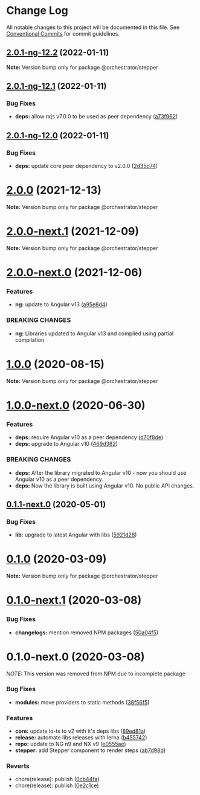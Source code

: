 # Change Log

All notable changes to this project will be documented in this file.
See [Conventional Commits](https://conventionalcommits.org) for commit guidelines.

## [2.0.1-ng-12.2](https://github.com/orchestratora/orchestrator/compare/@orchestrator/stepper@2.0.1-ng-12.1...@orchestrator/stepper@2.0.1-ng-12.2) (2022-01-11)

**Note:** Version bump only for package @orchestrator/stepper





## [2.0.1-ng-12.1](https://github.com/orchestratora/orchestrator/compare/@orchestrator/stepper@2.0.1-ng-12.0...@orchestrator/stepper@2.0.1-ng-12.1) (2022-01-11)


### Bug Fixes

* **deps:** allow rxjs v7.0.0 to be used as peer dependency ([a73f962](https://github.com/orchestratora/orchestrator/commit/a73f962b7228b0919ba9ca8e37d5eef1fecc6df2))





## [2.0.1-ng-12.0](https://github.com/orchestratora/orchestrator/compare/@orchestrator/stepper@2.0.0...@orchestrator/stepper@2.0.1-ng-12.0) (2022-01-11)


### Bug Fixes

* **deps:** update core peer dependency to v2.0.0 ([2d35d74](https://github.com/orchestratora/orchestrator/commit/2d35d7493331dd8004bd1fd1647c4fc9f0494300))





# [2.0.0](https://github.com/orchestratora/orchestrator/compare/@orchestrator/stepper@2.0.0-next.1...@orchestrator/stepper@2.0.0) (2021-12-13)

**Note:** Version bump only for package @orchestrator/stepper





# [2.0.0-next.1](https://github.com/orchestratora/orchestrator/compare/@orchestrator/stepper@2.0.0-next.0...@orchestrator/stepper@2.0.0-next.1) (2021-12-09)

**Note:** Version bump only for package @orchestrator/stepper





# [2.0.0-next.0](https://github.com/orchestratora/orchestrator/compare/@orchestrator/stepper@1.0.0...@orchestrator/stepper@2.0.0-next.0) (2021-12-06)


### Features

* **ng:** update to Angular v13 ([a95e8d4](https://github.com/orchestratora/orchestrator/commit/a95e8d4848a29b123a2951407de7fb0e4cfda2d3))


### BREAKING CHANGES

* **ng:** Libraries updated to Angular v13 and compiled using partial compilation





# [1.0.0](https://github.com/orchestratora/orchestrator/compare/@orchestrator/stepper@1.0.0-next.0...@orchestrator/stepper@1.0.0) (2020-08-15)

**Note:** Version bump only for package @orchestrator/stepper





# [1.0.0-next.0](https://github.com/orchestratora/orchestrator/compare/@orchestrator/stepper@0.1.1-next.0...@orchestrator/stepper@1.0.0-next.0) (2020-06-30)


### Features

* **deps:** require Angular v10 as a peer dependency ([d70f8de](https://github.com/orchestratora/orchestrator/commit/d70f8de2a2554dcdb99836ad4b912a9de0e12ea8))
* **deps:** upgrade to Angular v10 ([469d382](https://github.com/orchestratora/orchestrator/commit/469d382175067532cdb156739ff14f39c4151509))


### BREAKING CHANGES

* **deps:** After the library migrated to Angular v10 - now you should use Angular v10 as a
peer dependency.
* **deps:** Now the library is built using Angular v10. No public API changes.





## [0.1.1-next.0](https://github.com/orchestratora/orchestrator/compare/@orchestrator/stepper@0.1.0...@orchestrator/stepper@0.1.1-next.0) (2020-05-01)


### Bug Fixes

* **lib:** upgrade to latest Angular with libs ([5921d28](https://github.com/orchestratora/orchestrator/commit/5921d28a20423f6d1a37dfa4d0459d24a48c907e))





# [0.1.0](https://github.com/orchestratora/orchestrator/compare/@orchestrator/stepper@0.1.0-next.1...@orchestrator/stepper@0.1.0) (2020-03-09)

**Note:** Version bump only for package @orchestrator/stepper





# [0.1.0-next.1](https://github.com/orchestratora/orchestrator/compare/@orchestrator/stepper@0.1.0-next.0...@orchestrator/stepper@0.1.0-next.1) (2020-03-08)


### Bug Fixes

* **changelogs:** mention removed NPM packages ([50a04f5](https://github.com/orchestratora/orchestrator/commit/50a04f5f628920c874eeadbefe3f543107b1d5bb))





# 0.1.0-next.0 (2020-03-08)

_NOTE:_ This version was removed from NPM due to incomplete package

### Bug Fixes

* **modules:** move providers to static methods ([38f56f5](https://github.com/orchestratora/orchestrator/commit/38f56f50f0aa2470bf052f55daf3df41bca78b50))


### Features

* **core:** update io-ts to v2 with it's deps libs ([89ed81a](https://github.com/orchestratora/orchestrator/commit/89ed81aa296b87c13806602bd0ce5dde3c1d0496))
* **release:** automate libs releases with lerna ([b455742](https://github.com/orchestratora/orchestrator/commit/b45574223b347fad3b01b8a0294a0ddc3e88875d))
* **repo:** update to NG n9 and NX v9 ([e0555ae](https://github.com/orchestratora/orchestrator/commit/e0555aef981563b9ebd7ef5731fe691a7c40877d))
* **stepper:** add Stepper component to render steps ([ab7d98d](https://github.com/orchestratora/orchestrator/commit/ab7d98d28fe7bdae613d5d55b5ec0dbb91d800f1))


### Reverts

* chore(release): publish ([0cb44fa](https://github.com/orchestratora/orchestrator/commit/0cb44fa88f147459ba55445baee8d28299f9b614))
* chore(release): publish ([0e2c1ce](https://github.com/orchestratora/orchestrator/commit/0e2c1cea1694916c1808460ca98951c6871a0eed))
